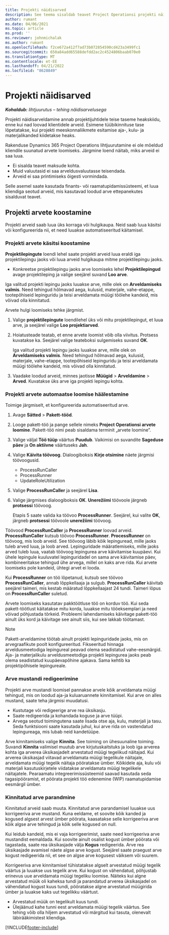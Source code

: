 ```yaml
---
title: Projekti näidisarved
description: See teema sisaldab teavet Project Operationsi projekti näidisarvete kohta.
author: rumant
ms.date: 04/06/2021
ms.topic: article
ms.prod: ''
ms.reviewer: johnmichalak
ms.author: rumant
ms.openlocfilehash: f2ce672a412f7ad73b072854590cd423a3499fc1
ms.sourcegitcommit: 650a84add65588defdd2ac2c4524806baab070e0
ms.translationtype: MT
ms.contentlocale: et-EE
ms.lasthandoff: 04/21/2022
ms.locfileid: "8628849"
---
```

# <a name="proforma-project-invoices"></a>Projekti näidisarved

_**Kohaldub:** lihtjuurutus – tehing näidisarvelusega_

Projekti näidisarveldamine annab projektijuhtidele teise taseme heakskiidu, enne kui nad loovad klientidele arveid. Esimene tüübikinnituse tase lõpetatakse, kui projekti meeskonnaliikmete esitamise aja-, kulu- ja materjalikanded kiidetakse heaks.

Rakenduse Dynamics 365 Project Operations lihtjuurutamine ei ole mõeldud kliendile suunatud arvete loomiseks. Järgmine loend näitab, miks arveid ei saa luua.

- Ei sisalda teavet maksude kohta.
- Muid valuutasid ei saa arveldusvaluutasse teisendada.
- Arveid ei saa printimiseks õigesti vormindada.

Selle asemel saate kasutada finants- või raamatupidamissüsteemi, et luua kliendiga seotud arveid, mis kasutavad loodud arve ettepanekutes sisalduvat teavet.

## <a name="creating-project-invoices"></a>Projekti arvete koostamine

Projekti arveid saab luua üks korraga või hulgikaupa. Neid saab luua käsitsi või konfigureerida nii, et need luuakse automatiseeritud käitamisel.

### <a name="manually-create-project-invoices"></a>Projekti arvete käsitsi koostamine 

**Projektilepingute** loendi lehel saate projekti arveid luua eraldi iga projektilepingu jaoks või luua arveid hulgikaupa mitme projektilepingu jaoks.

   - Konkreetse projektilepingu jaoks arve loomiseks lehel **Projektilepingud** avage projektileping ja valige seejärel suvand **Loo arve**.

   Iga valitud projekti lepingu jaoks luuakse arve, mille olek on **Arveldamiseks valmis**. Need tehingud hõlmavad aega, kulusid, materjale, vahe-etappe, tootepõhiseid lepinguridu ja teisi arveldamata müügi töölehe kandeid, mis võivad olla kinnitatud.

Arvete hulgi loomiseks tehke järgmist.

1. Valige **projektilepingute** loendilehel üks või mitu projektilepingut, et luua arve, ja seejärel valige **Loo projektiarved**.
2. Hoiatusteade teatab, et enne arvete loomist võib olla viivitus. Protsess kuvatakse ka. Seejärel valige teateboksi sulgemiseks suvand **OK**.

   Iga valitud projekti lepingu jaoks luuakse arve, mille olek on **Arveldamiseks valmis**. Need tehingud hõlmavad aega, kulusid, materjale, vahe-etappe, tootepõhiseid lepinguridu ja teisi arveldamata müügi töölehe kandeid, mis võivad olla kinnitatud.

3. Vaadake loodud arveid, minnes jaotisse **Müügid** \> **Arveldamine** \> **Arved**. Kuvatakse üks arve iga projekti lepingu kohta.

### <a name="set-up-automated-creation-of-project-invoices"></a>Projekti arvete automaatse loomise häälestamine 

Toimige järgmiselt, et konfigureerida automatiseeritud arve.

1. Avage **Sätted** \> **Pakett-tööd**.
2. Looge pakett-töö ja pange sellele nimeks **Project Operationsi arvete loomine**. Pakett-töö nimi peab sisaldama terminit „arvete loomine”.
3. Valige väljal **Töö tüüp** väärtus **Puudub**. Vaikimisi on suvandite **Sageduse päev** ja **On aktiivne** väärtuseks **Jah**.
4. Valige **Käivita töövoog**. Dialoogiboksis **Kirje otsimine** näete järgmisi töövoogusid.

    - ProcessRunCaller
    - ProcessRunner
    - UpdateRoleUtilization

5. Valige **ProcessRunCaller** ja seejärel **Lisa**.
6. Valige järgmises dialoogiboksis **OK**. **Unerežiimi** töövoole järgneb **protsessi** töövoog.

    Etapis 5 saate valida ka töövoo **ProcessRunner**. Seejärel, kui valite **OK**, järgneb **protsessi** töövoole **unerežiimi** töövoog.

Töövood **ProcessRunCaller** ja **ProcessRunner** loovad arveid. **ProcessRunCaller** kutsub töövoo **ProcessRunner**. **ProcessRunner** on töövoog, mis loob arveid. See töövoog läbib kõik lepinguread, mille jaoks tuleb arved luua, ja loob arved. Lepinguridade määratlemiseks, mille jaoks arved tuleb luua, vaatab töövoog lepingurea arve käivitamise kuupäevi. Kui ühele lepingule kuuluvatel lepinguridadel on sama arve käivitamise päev, kombineeritakse tehingud ühe arvega, millel on kaks arve rida. Kui arvete loomiseks pole kandeid, ühtegi arvet ei looda.

Kui **ProcessRunner** on töö lõpetanud, kutsub see töövoo **ProcessRunCaller**, annab lõppkellaaja ja sulgub. **ProcessRunCaller** käivitab seejärel taimeri, mis kestab määratud lõppkellaajast 24 tundi. Taimeri lõpus on **ProcessRunCaller** suletud.

Arvete loomiseks kasutatav pakktöötluse töö on korduv töö. Kui seda pakett-töötlust käitatakse mitu korda, luuakse mitu tööeksemplari ja need võivad põhjustada tõrkeid. Probleemi lahendamiseks käivitage pakett-töö ainult üks kord ja käivitage see ainult siis, kui see lakkab töötamast.

> [!NOTE]
> Pakett-arveldamine töötab ainult projekti lepinguridade jaoks, mis on arvegraafikute poolt konfigureeritud. Fikseeritud hinnaga arveldusmeetodiga lepingureal peavad olema seadistatud vahe-eesmärgid. Aja- ja materjalikulu arveldusmeetodiga projekti lepingurea jaoks peab olema seadistatud kuupäevapõhine ajakava. Sama kehtib ka projektipõhisele lepingureale.      
 
### <a name="edit-a-draft-invoice"></a>Arve mustandi redigeerimine

Projekti arve mustandi loomisel pannakse arvele kõik arveldamata müügi tehingud, mis on loodud aja-ja kuluaruannete kinnitamisel. Kui arve on alles mustand, saate teha järgmisi muudatusi.

- Kustutage või redigeerige arve rea üksikasju.
- Saate redigeerida ja kohandada koguse ja arve tüüpi.
- Arvega seotud toimingutena saate lisada otse aja, kulu, materjali ja tasu. Seda funktsiooni saate kasutada juhul, kui arve rida on vastendatud lepingureaga, mis lubab neid kandetüüpe.

Arve kinnitamiseks valige **Kinnita**. See toiming on ühesuunaline toiming. Suvandi **Kinnita** valimisel muutub arve kirjutuskaitstuks ja loob iga arverea kohta iga arverea üksikasjadelt arvestatud müügi tegelikud näitajad. Kui arverea üksikasjad viitavad arveldamata müügi tegelikule näitajale, arveldamata müügi tegelik näitaja pööratakse ümber. Kõikidele aja, kulu või materjali kasutuskirjetele viidatakse arveldamata müügi tegelikele näitajatele. Pearaamatu integreerimissüsteemid saavad kasutada seda tagasipööramist, et pöörata projekti töö edenemine (WIP) raamatupidamise eesmärgil ümber.

### <a name="correct-a-confirmed-invoice"></a>Kinnitatud arve parandmine

Kinnitatud arveid saab muuta. Kinnitatud arve parandamisel luuakse uus korrigeeriva arve mustand. Kuna eeldame, et soovite kõik kanded ja kogused algsest arvest ümber pöörata, kaasatakse selle korrigeeriva arve kõik algse arve tehingud ja kõik selle kogused on null.

Kui leidub kandeid, mis ei vaja korrigeerimist, saate need korrigeeriva arve mustandist eemaldada. Kui soovite ainult osalist kogust ümber pöörata või tagastada, saate rea üksikasjade välja **Kogus** redigeerida. Arve rea üksikasjade avamisel näete algse arve kogust. Seejärel saate praegust arve kogust redigeerida nii, et see on algse arve kogusest väiksem või suurem.

Korrigeeriva arve kinnitamisel tühistatakse algselt arvestatud müügi tegelik väärtus ja luuakse uus tegelik arve. Kui kogust on vähendatud, põhjustab erinevus uue arveldamata müügi tegeliku loomise. Näiteks kui algne arvestatud müük oli kaheksa tundi ja parandatud arverea üksikasjadel on vähendatud kogust kuus tundi, pööratakse algne arvestatud müügirida ümber ja luuakse kaks uut tegelikku väärtust.

- Arvestatud müük on tegelikult kuus tundi.
- Ülejäänud kahe tunni eest arveldamata müügi tegelik väärtus. See tehing võib olla hiljem arvestatud või märgitud kui tasuta, olenevalt läbirääkimistest kliendiga.



[!INCLUDE[footer-include](../../includes/footer-banner.md)]
